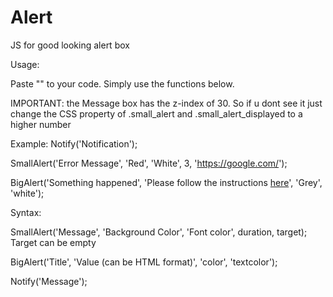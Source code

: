 # Alert
JS for good looking alert box

Usage:

Paste "<script src="https://lukvx.de/alert/alert.js"></script>" to your code. Simply use the functions below.

IMPORTANT: the Message box has the z-index of 30. So if u dont see it just change the CSS property of .small_alert and .small_alert_displayed to a higher number


Example:
Notify('Notification');

SmallAlert('Error Message', 'Red', 'White', 3, 'https://google.com/');

BigAlert('Something happened', 'Please follow the instructions <a href='instructions'>here</a>', 'Grey', 'white');

Syntax: 

SmallAlert('Message', 'Background Color', 'Font color', duration, target);
                                                                  Target can be empty


BigAlert('Title', 'Value (can be HTML format)', 'color', 'textcolor');

Notify('Message');





